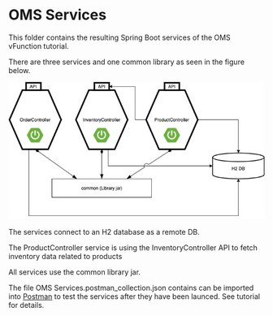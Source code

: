 # OMS Services

This folder contains the resulting Spring Boot services of the OMS vFunction tutorial.

There are three services and one common library as seen in the figure below.

![Services](./oms-services.jpg)

The services connect to an H2 database as a remote DB. 

The ProductController service is using the InventoryController API to fetch inventory data related to products

All services use the common library jar.

The file OMS Services.postman_collection.json contains can be imported into [Postman](http://postman.com) to test the services after they have been launced. See tutorial for details.